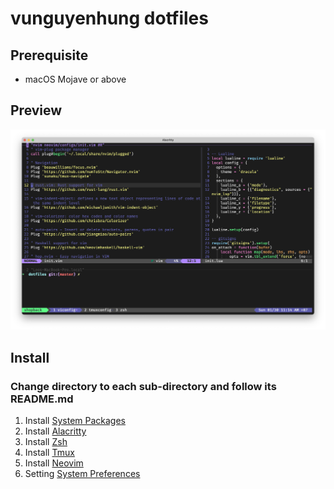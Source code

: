 # vunguyenhung dotfiles
## Prerequisite
- macOS Mojave or above

## Preview
![Preview](preview.png)

## Install
### Change directory to each sub-directory and follow its README.md
1. Install [System Packages](./system-packages)
2. Install [Alacritty](./alacritty)
3. Install [Zsh](./zsh)
4. Install [Tmux](./tmux)
5. Install [Neovim](./neovim)
6. Setting [System Preferences](./system-preferences)

